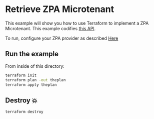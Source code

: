 # Retrieve ZPA Microtenant

This example will show you how to use Terraform to implement a ZPA Microtenant.
This example codifies [this API](https://help.zscaler.com/zpa/configuring-microtenants-using-api).

To run, configure your ZPA provider as described [Here](https://github.com/zscaler/terraform-provider-zpa/blob/master/docs/index.md)

## Run the example

From inside of this directory:

```bash
terraform init
terraform plan -out theplan
terraform apply theplan
```

## Destroy 💥

```bash
terraform destroy
```